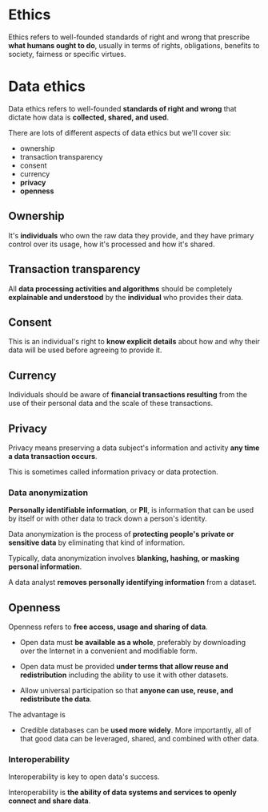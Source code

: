 # Ethics

Ethics refers to well-founded standards of right and wrong that prescribe **what humans ought to do**, usually in terms of rights, obligations, benefits to society, fairness or specific virtues.

# Data ethics

Data ethics refers to well-founded **standards of right and wrong** that dictate how data is **collected, shared, and used**.

There are lots of different aspects of data ethics but we'll cover six:

- ownership
- transaction transparency
- consent
- currency
- **privacy**
- **openness**

## Ownership

It's **individuals** who own the raw data they provide, and they have primary control over its usage, how it's processed and how it's shared.

## Transaction transparency

All **data processing activities and algorithms** should be completely **explainable and understood** by the **individual** who provides their data.

## Consent

This is an individual's right to **know explicit details** about how and why their data will be used before agreeing to provide it.

## Currency

Individuals should be aware of **financial transactions resulting** from the use of their personal data and the scale of these transactions.

## Privacy

Privacy means preserving a data subject's information and activity **any time a data transaction occurs**.

This is sometimes called information privacy or data protection.

### Data anonymization

**Personally identifiable information**, or **PII**, is information that can be used by itself or with other data to track down a person's identity.

Data anonymization is the process of **protecting people's private or sensitive data** by eliminating that kind of information.

Typically, data anonymization involves **blanking, hashing, or masking personal information**.

A data analyst **removes personally identifying information** from a dataset.

## Openness

Openness refers to **free access, usage and sharing of data**.

- Open data must **be available as a whole**, preferably by downloading over the Internet in a convenient and modifiable form.

- Open data must be provided **under terms that allow reuse and redistribution** including the ability to use it with other datasets.

- Allow universal participation so that **anyone can use, reuse, and redistribute the data**.

The advantage is

- Credible databases can be **used more widely**. More importantly, all of that good data can be leveraged, shared, and combined with other data.

### Interoperability

Interoperability is key to open data's success.

Interoperability is **the ability of data systems and services to openly connect and share data**.
